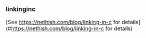 ### linkinginc
[See https://nethish.com/blog/linking-in-c for details](#https://nethish.com/blog/linking-in-c for details)
